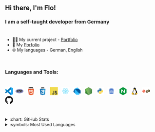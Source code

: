 ## Hi there, I'm Flo!
### I am a self-taught developer from Germany

#


- 👨‍💻 My current project - [Portfolio](https://github.com/F1xw/portfolio)
- 📰 My [Porfolio](https://flowei.tech)
- 🌐 My languages - German, English

<br />

### Languages and Tools:
# 
<img alt="Visual Studio Code" width="26px" src="https://raw.githubusercontent.com/github/explore/80688e429a7d4ef2fca1e82350fe8e3517d3494d/topics/visual-studio-code/visual-studio-code.png" />&nbsp;&nbsp;<img alt="PHP" width="26px" src="https://raw.githubusercontent.com/github/explore/78df643247d429f6cc873026c0622819ad797942/topics/php/php.png" />&nbsp;&nbsp;
<img  alt="HTML5" width="26px" src="https://raw.githubusercontent.com/github/explore/80688e429a7d4ef2fca1e82350fe8e3517d3494d/topics/html/html.png" />&nbsp;&nbsp;
<img  alt="CSS3" width="26px" src="https://raw.githubusercontent.com/github/explore/80688e429a7d4ef2fca1e82350fe8e3517d3494d/topics/css/css.png" />&nbsp;&nbsp;
<img  alt="JavaScript" width="26px" src="https://raw.githubusercontent.com/github/explore/80688e429a7d4ef2fca1e82350fe8e3517d3494d/topics/javascript/javascript.png" />&nbsp;&nbsp;
<img alt="ReactJS" width="26px" src="https://raw.githubusercontent.com/github/explore/78df643247d429f6cc873026c0622819ad797942/topics/react/react.png" />&nbsp;&nbsp;
<img alt="Dart" width="26px" src="https://raw.githubusercontent.com/github/explore/78df643247d429f6cc873026c0622819ad797942/topics/dart/dart.png" />&nbsp;&nbsp;
<img alt="NodeJS" width="26px" src="https://raw.githubusercontent.com/github/explore/78df643247d429f6cc873026c0622819ad797942/topics/nodejs/nodejs.png" />&nbsp;&nbsp;
<img alt="Python" width="26px" src="https://raw.githubusercontent.com/github/explore/78df643247d429f6cc873026c0622819ad797942/topics/python/python.png" />&nbsp;&nbsp;
<img alt="SQL" width="26px" src="https://raw.githubusercontent.com/github/explore/78df643247d429f6cc873026c0622819ad797942/topics/sql/sql.png" />&nbsp;&nbsp;
<img alt="SQL" width="26px" src="https://raw.githubusercontent.com/github/explore/85cceaeeaf993ca35664dc37ea24f9237fbbfc14/topics/nginx/nginx.png" />&nbsp;&nbsp;
<img alt="SQL" width="26px" src="https://raw.githubusercontent.com/github/explore/85cceaeeaf993ca35664dc37ea24f9237fbbfc14/topics/linux/linux.png" />&nbsp;&nbsp;
<img  alt="Git" width="26px" src="https://raw.githubusercontent.com/github/explore/80688e429a7d4ef2fca1e82350fe8e3517d3494d/topics/git/git.png" />&nbsp;&nbsp;
<img alt="GitHub" width="26px" src="https://raw.githubusercontent.com/github/explore/78df643247d429f6cc873026c0622819ad797942/topics/github/github.png" />&nbsp;&nbsp;



#


<details>
  <summary>:chart: GitHub Stats</summary>
  <br />
  <img alt="My GitHub Score" src="https://github-readme-stats.vercel.app/api?username=F1xw&show_icons=true&hide_border=true&theme=dracula" />

</details>

<details>
  <summary>:symbols: Most Used Languages</summary>
<br />
<img alt="My most used languages" src="https://github-readme-stats.vercel.app/api/top-langs/?username=F1xw&layout=compact&theme=dracula" />

</details>
